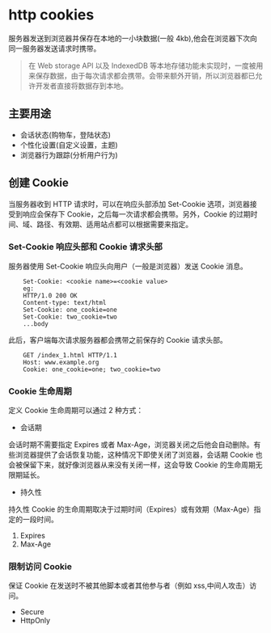 # http cookies

服务器发送到浏览器并保存在本地的一小块数据(一般 4kb),他会在浏览器下次向同一服务器发送请求时携带。

> 在 Web storage API 以及 IndexedDB 等本地存储功能未实现时，一度被用来保存数据，由于每次请求都会携带。会带来额外开销，所以浏览器都已允许开发者直接将数据存到本地。

## 主要用途

-   会话状态(购物车，登陆状态)
-   个性化设置(自定义设置，主题)
-   浏览器行为跟踪(分析用户行为)

## 创建 Cookie

当服务器收到 HTTP 请求时，可以在响应头部添加 Set-Cookie 选项，浏览器接受到响应会保存下 Cookie，之后每一次请求都会携带。另外，Cookie 的过期时间、域、路径、有效期、适用站点都可以根据需要来指定。

### Set-Cookie 响应头部和 Cookie 请求头部

服务器使用 Set-Cookie 响应头向用户（一般是浏览器）发送 Cookie 消息。

```
    Set-Cookie: <cookie name>=<cookie value>
    eg:
    HTTP/1.0 200 OK
    Content-type: text/html
    Set-Cookie: one_cookie=one
    Set-Cookie: two_cookie=two
    ...body
```

此后，客户端每次请求服务器都会携带之前保存的 Cookie 请求头部。

```
    GET /index_1.html HTTP/1.1
    Host: www.example.org
    Cookie: one_cookie=one; two_cookie=two
```

### Cookie 生命周期

定义 Cookie 生命周期可以通过 2 种方式：

-   会话期

会话时期不需要指定 Expires 或者 Max-Age，浏览器关闭之后他会自动删除。有些浏览器提供了会话恢复功能，这种情况下即使关闭了浏览器，会话期 Cookie 也会被保留下来，就好像浏览器从来没有关闭一样，这会导致 Cookie 的生命周期无限期延长。

-   持久性

持久性 Cookie 的生命周期取决于过期时间（Expires）或有效期（Max-Age）指定的一段时间。

1. Expires
2. Max-Age

### 限制访问 Cookie

保证 Cookie 在发送时不被其他脚本或者其他参与者（例如 xss,中间人攻击）访问。

-   Secure
-   HttpOnly
